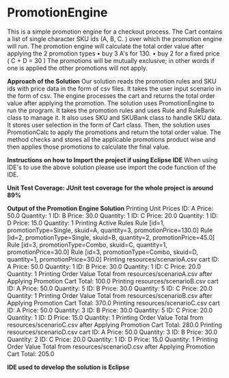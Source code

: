 # PromotionEngine
This is a simple promotion engine for a checkout process. The Cart contains a list of single character SKU ids (A, B, C. ) over which the promotion engine will run.
The promotion engine will calculate the total order value after applying the 2 promotion types
• buy 3 A's for 130.
• buy 2 for a fixed price ( C + D = 30 )
The promotions will be mutually exclusive; in other words if one is applied the other promotions will not apply.

**Approach of the Solution**
Our solution reads the promotion rules and SKU ids with price data in the form of csv files. It takes the user input scenario in the form of csv. The engine processes the cart and returns the total order value after applying the promotion.
The solution uses PromotionEngine to run the program. It takes the promotion rules and uses Rule and RuleBank class to manage it. It also uses SKU and SKUBank class to handle SKU data. It stores user selection in the form of Cart class. Then, the solution uses PromotionCalc to apply the promotions and return the total order value. The method checks and stores all the applicable promotions product wise and then applies those promotions to calculate the final value.

**Instructions on how to Import the project if using Eclipse IDE**
When using IDE's to use the above solution please use import the code function of the IDE.

**Unit Test Coverage: JUnit test coverage for the whole project is around 89%**

**Output of the Promotion Engine Solution**
Printing Unit Prices
ID: A Price: 50.0 Quantity: 1
ID: B Price: 30.0 Quantity: 1
ID: C Price: 20.0 Quantity: 1
ID: D Price: 15.0 Quantity: 1
Printing Active Rules
Rule [id=1, promotionType=Single, skuid=A, quantity=3, promotionPrice=130.0]
Rule [id=2, promotionType=Single, skuid=B, quantity=2, promotionPrice=45.0]
Rule [id=3, promotionType=Combo, skuid=C, quantity=1, promotionPrice=30.0]
Rule [id=3, promotionType=Combo, skuid=D, quantity=1, promotionPrice=30.0]
Printing resources/scenarioA.csv cart
ID: A Price: 50.0 Quantity: 1
ID: B Price: 30.0 Quantity: 1
ID: C Price: 20.0 Quantity: 1
Printing Order Value Total from resources/scenarioA.csv after Applying Promotion
Cart Total: 100.0
Printing resources/scenarioB.csv cart
ID: A Price: 50.0 Quantity: 5
ID: B Price: 30.0 Quantity: 5
ID: C Price: 20.0 Quantity: 1
Printing Order Value Total from resources/scenarioB.csv after Applying Promotion
Cart Total: 370.0
Printing resources/scenarioC.csv cart
ID: A Price: 50.0 Quantity: 3
ID: B Price: 30.0 Quantity: 5
ID: C Price: 20.0 Quantity: 1
ID: D Price: 15.0 Quantity: 1
Printing Order Value Total from resources/scenarioC.csv after Applying Promotion
Cart Total: 280.0
Printing resources/scenarioD.csv cart
ID: A Price: 50.0 Quantity: 3
ID: B Price: 30.0 Quantity: 2
ID: C Price: 20.0 Quantity: 1
ID: D Price: 15.0 Quantity: 1
Printing Order Value Total from resources/scenarioD.csv after Applying Promotion
Cart Total: 205.0

**IDE used to develop the solution is Eclipse**
